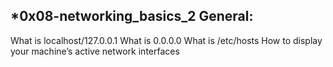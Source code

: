 *0x08-networking_basics_2
General:
--------
What is localhost/127.0.0.1
What is 0.0.0.0
What is /etc/hosts
How to display your machine’s active network interfaces
